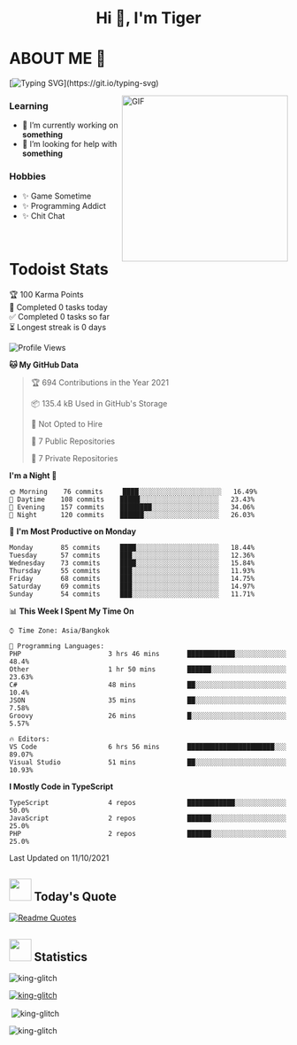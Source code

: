 <h1 align="center">Hi 👋, I'm Tiger</h1>




# ABOUT ME 💬

[![Typing SVG](https://readme-typing-svg.herokuapp.com?color=22F771&vCenter=true&lines=A+perssionate+developer+from+nowhere.)](https://git.io/typing-svg)

<img hight="200px" width="300px" alt="GIF" align="right" src="https://media.giphy.com/media/LmNwrBhejkK9EFP504/giphy.gif">

### Learning
- 🔭 I’m currently working on **something**
- 🤝 I’m looking for help with **something**

### Hobbies
- ✨ Game Sometime
- ✨ Programming Addict
- ✨ Chit Chat

</br>


# Todoist Stats

<!-- TODO-IST:START -->
🏆  100 Karma Points           
🌸  Completed 0 tasks today           
✅  Completed 0 tasks so far           
⏳  Longest streak is 0 days
<!-- TODO-IST:END -->

<!--START_SECTION:waka-->
![Profile Views](http://img.shields.io/badge/Profile%20Views-0-blue)

**🐱 My GitHub Data** 

> 🏆 694 Contributions in the Year 2021
 > 
> 📦 135.4 kB Used in GitHub's Storage 
 > 
> 🚫 Not Opted to Hire
 > 
> 📜 7 Public Repositories 
 > 
> 🔑 7 Private Repositories  
 > 
**I'm a Night 🦉** 

```text
🌞 Morning    76 commits     ████░░░░░░░░░░░░░░░░░░░░░   16.49% 
🌆 Daytime    108 commits    █████░░░░░░░░░░░░░░░░░░░░   23.43% 
🌃 Evening    157 commits    ████████░░░░░░░░░░░░░░░░░   34.06% 
🌙 Night      120 commits    ██████░░░░░░░░░░░░░░░░░░░   26.03%

```
📅 **I'm Most Productive on Monday** 

```text
Monday       85 commits     ████░░░░░░░░░░░░░░░░░░░░░   18.44% 
Tuesday      57 commits     ███░░░░░░░░░░░░░░░░░░░░░░   12.36% 
Wednesday    73 commits     ████░░░░░░░░░░░░░░░░░░░░░   15.84% 
Thursday     55 commits     ███░░░░░░░░░░░░░░░░░░░░░░   11.93% 
Friday       68 commits     ███░░░░░░░░░░░░░░░░░░░░░░   14.75% 
Saturday     69 commits     ███░░░░░░░░░░░░░░░░░░░░░░   14.97% 
Sunday       54 commits     ███░░░░░░░░░░░░░░░░░░░░░░   11.71%

```


📊 **This Week I Spent My Time On** 

```text
⌚︎ Time Zone: Asia/Bangkok

💬 Programming Languages: 
PHP                      3 hrs 46 mins       ████████████░░░░░░░░░░░░░   48.4% 
Other                    1 hr 50 mins        ██████░░░░░░░░░░░░░░░░░░░   23.63% 
C#                       48 mins             ██░░░░░░░░░░░░░░░░░░░░░░░   10.4% 
JSON                     35 mins             ██░░░░░░░░░░░░░░░░░░░░░░░   7.58% 
Groovy                   26 mins             █░░░░░░░░░░░░░░░░░░░░░░░░   5.57%

🔥 Editors: 
VS Code                  6 hrs 56 mins       ██████████████████████░░░   89.07% 
Visual Studio            51 mins             ██░░░░░░░░░░░░░░░░░░░░░░░   10.93%

```

**I Mostly Code in TypeScript** 

```text
TypeScript               4 repos             ████████████░░░░░░░░░░░░░   50.0% 
JavaScript               2 repos             ██████░░░░░░░░░░░░░░░░░░░   25.0% 
PHP                      2 repos             ██████░░░░░░░░░░░░░░░░░░░   25.0%

```



 Last Updated on 11/10/2021
<!--END_SECTION:waka-->


## <img height="40" src="https://raw.githubusercontent.com/innng/innng/master/assets/kyubey.gif"/> Today's Quote

[![Readme Quotes](https://quotes-github-readme.vercel.app/api?type=horizontal)](https://github.com/piyushsuthar/github-readme-quotes)

## <img height="40" src="https://raw.githubusercontent.com/innng/innng/master/assets/kyubey.gif"/> Statistics

<p align="left"> <img src="https://komarev.com/ghpvc/?username=king-glitch&label=Profile%20views&color=0e75b6&style=flat" alt="king-glitch" /> </p>

<p align="left"> <a href="https://github.com/ryo-ma/github-profile-trophy"><img src="https://github-profile-trophy.vercel.app/?username=king-glitch" alt="king-glitch" /></a> </p>

<p>&nbsp;<img align="center" src="https://github-readme-stats.vercel.app/api?username=king-glitch&show_icons=true&locale=en" alt="king-glitch" /></p>

<p><img align="center" src="https://github-readme-streak-stats.herokuapp.com/?user=king-glitch&" alt="king-glitch" /></p>
